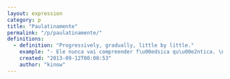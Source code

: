 ```yaml
---
layout: expression
category: p
title: "Paulatinamente"
permalink: "/p/paulatinamente/"
definitions:
  - definition: "Progressively, gradually, little by little."
    example: "- Ele nunca vai compreender f\u00edsica qu\u00e2ntica. \n- Talvez paulatinamente... \u00e9, acho que nunca vai compreender mesmo."
    created: "2013-09-12T00:00:53"
    author: "kinow"
---
```

